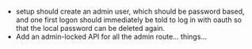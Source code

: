 - setup should create an admin user, which should be password based, and one first logon should immediately be told to log in with oauth so that the local password can be deleted again.
- Add an admin-locked API for all the admin route... things...
